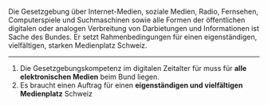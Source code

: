 Die Gesetzgebung über Internet-Medien, soziale Medien, Radio, Fernsehen, Computerspiele und Suchmaschinen sowie alle Formen der öffentlichen digitalen oder analogen Verbreitung von Darbietungen und Informationen ist Sache des Bundes. Er setzt Rahmenbedingungen für einen eigenständigen, vielfältigen, starken Medienplatz Schweiz.

---

1. Die Gesetzgebungskompetenz im digitalen Zeitalter für muss für **alle elektronischen Medien** beim Bund liegen.
2. Es braucht einen Auftrag für einen **eigenständigen und vielfältigen Medienplatz** Schweiz
